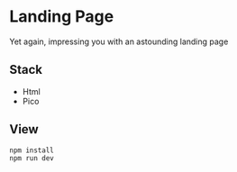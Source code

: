 # Landing Page
Yet again, impressing you with an astounding landing page

## Stack
- Html
- Pico

## View
```
npm install
npm run dev
```
